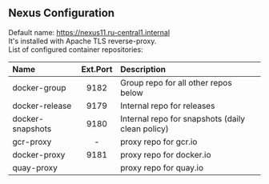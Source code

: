 ## Nexus Configuration

Default name: https://nexus11.ru-central1.internal  
It's installed with Apache TLS reverse-proxy.  
List of configured container repositories:  

| Name            | Ext.Port| Description     |
| :---            | :----:  |            :--- |
| docker-group    | 9182    | Group repo for all other repos below   |
| docker-release  | 9179    | Internal repo for releases     |
| docker-snapshots| 9180    | Internal repo for snapshots (daily clean policy) |
| gcr-proxy       | -       | proxy repo for gcr.io     |
| docker-proxy    | 9181    | proxy repo for docker.io     |
| quay-proxy      |         | proxy repo for quay.io     |